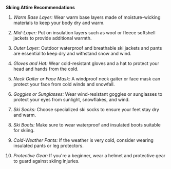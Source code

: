 **Skiing Attire Recommendations**

1. *Warm Base Layer:* Wear warm base layers made of moisture-wicking materials to keep your body dry and warm.

2. *Mid-Layer:* Put on insulation layers such as wool or fleece softshell jackets to provide additional warmth.

3. *Outer Layer:* Outdoor waterproof and breathable ski jackets and pants are essential to keep dry and withstand snow and wind.

4. *Gloves and Hat:* Wear cold-resistant gloves and a hat to protect your head and hands from the cold.

5. *Neck Gaiter or Face Mask:* A windproof neck gaiter or face mask can protect your face from cold winds and snowfall.

6. *Goggles or Sunglasses:* Wear wind-resistant goggles or sunglasses to protect your eyes from sunlight, snowflakes, and wind.

7. *Ski Socks:* Choose specialized ski socks to ensure your feet stay dry and warm.

8. *Ski Boots:* Make sure to wear waterproof and insulated boots suitable for skiing.

9. *Cold-Weather Pants:* If the weather is very cold, consider wearing insulated pants or leg protectors.

10. *Protective Gear:* If you're a beginner, wear a helmet and protective gear to guard against skiing injuries.
